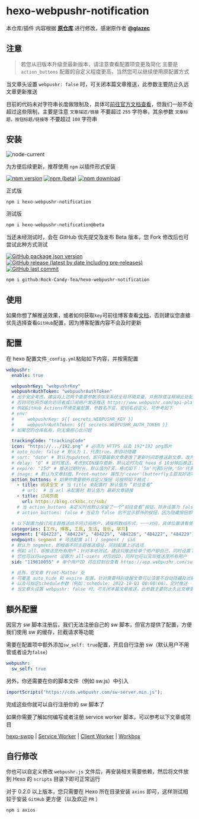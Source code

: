 # hexo-webpushr-notification

本仓库/插件 内容根据 **[原仓库](https://github.com/glazec/hexo-web-push-notification)** 进行修改，感谢原作者 **[@glazec](https://github.com/glazec)**

## 注意

> 若您从旧版本升级至最新版本，请注意查看配置项变更及简化
> 主要是 `action_buttons` 配置的自定义程度更高，当然您可以继续使用原配置方式

当文章头设置 `webpushr: false` 时，可关闭本篇文章推送，此参数主要防止久远文章更新推送

目前的代码未对字符串长度做限制及，具体可[前往官方文档查看](https://docs.webpushr.com/send-push-to-a-segment)，但我们一般不会超过这些限制，主要是注意 `文章描述/链接` 不要超过 `255` 字符串，其余参数 `文章标题，按钮标题/链接等` 不要超过 `100` 字符串

## 安装

![node-current](https://img.shields.io/node/v/hexo?label=%E6%8E%A8%E8%8D%90&logo=node.js&style=for-the-badge)

为方便后续更新，推荐使用 `npm` 以插件形式安装

[![npm version](https://img.shields.io/npm/v/hexo-webpushr-notification?color=red&logo=npm)](https://www.npmjs.com/package/hexo-webpushr-notification/v/latest) [![npm (beta)](https://img.shields.io/npm/v/hexo-webpushr-notification/beta?logo=npm)](https://www.npmjs.com/package/hexo-webpushr-notification/v/beta) [![npm download](https://img.shields.io/npm/dw/hexo-webpushr-notification?logo=npm)](https://www.npmjs.com/package/hexo-webpushr-notification)

正式版

```bash
npm i hexo-webpushr-notification
```

测试版

```bash
npm i hexo-webpushr-notification@beta
```

当还未经测试时，会在 GitHub 优先提交及发布 Beta 版本，您 Fork 修改后也可尝试此种方式测试

[![GitHub package.json version](https://img.shields.io/github/package-json/v/Rock-Candy-Tea/hexo-webpushr-notification?color=brightgreen&label=github&logo=github)](https://github.com/Rock-Candy-Tea/hexo-webpushr-notification) [![GitHub release (latest by date including pre-releases)](https://img.shields.io/github/v/release/Rock-Candy-Tea/hexo-webpushr-notification?include_prereleases&logo=github)](https://github.com/Rock-Candy-Tea/hexo-webpushr-notification/releases) [![GitHub last commit](https://img.shields.io/github/last-commit/Rock-Candy-Tea/hexo-webpushr-notification?logo=github)](https://github.com/Rock-Candy-Tea/hexo-webpushr-notification)

```bash
npm i github:Rock-Candy-Tea/hexo-webpushr-notification
```

## 使用

如果你想了解推送效果，或者如何获取`key`可前往博客查看[文档](https://blog.ccknbc.cc/posts/hexo-webpushr-notification/)，否则建议您直接优先选择查看`GitHub`配置，因为博客配置内容不会及时更新

## 配置

在 hexo 配置文件`_config.yml`粘贴如下内容，并按需配置

```yaml
webpushr:
  enable: true

  webpushrKey: "webpushrKey"
  webpushrAuthToken: "webpushrAuthToken"
  # 出于安全考虑，建议将上述两个重要参数添加至系统全局环境变量，并删除或注释掉此处配置
  # 否则可在网页端向访问者或订阅用户发送推送 https://www.webpushr.com/api-playground
  # 例如GitHub Actions环境变量配置，参数名不变，密钥名自定义，可参考如下
  # env:
  #     webpushrKey: ${{ secrets.WEBPUSHR_KEY }}
  #     webpushrAuthToken: ${{ secrets.WEBPUSHR_AUTH_TOKEN }}
  # 如果您的仓库私有，则无需担心此问题

  trackingCode: "trackingCode"
  icon: "https://.../192.png" # 必须为 HTTPS 以及 192*192 png图片
  # auto_hide: false # 默认为 1，代表true，即自动隐藏
  # sort: "date" # 默认为updated，即只要最新文章更改了更新时间即推送新文章，改为date即文章第一次发布时间
  # delay: "0" # 延时推送，考虑到CDN缓存更新，默认定时为在 hexo d 10分钟后推送，单位为分钟（最短延时为5分钟，设置 0 则会立即推送）
  # expire: "15d" # 推送过期时长，默认值为7天，格式如下：'5m'代表5分钟,'5h'代表5小时, '5d'代表5天.
  # image: # 默认为文章封面，Front-matter 属性为'cover'(butterfly主题友好选项)，如果您没有定义默认封面或此属性，请在这里设置默认image
  action_buttons: # 如果你需要额外自定义按钮 可按照如下格式：
    - title: 阅读全文 # 当 title 未配置时 默认值为 “前往查看”
      # url:  # 当 url 未配置时 默认值为 最新文章链接
    - title: 订阅页面
      url: https://blog.ccknbc.cc/sub/
    # 当 action_buttons 未定义时也默认保留了一个“前往查看”按钮，除非设置为 false
    # action_buttons: false # 当设为 false 则不显示额外的按钮，因为隐藏按钮即为当前文章链接

  # 以下配置为按订阅主题推送给不同订阅用户，请按照数组形式，一一对应，具体位置请看使用文档
  categories: [工作, 博客, 工具, 生活, 音乐, 学习]
  segment: ["484223", "484224", "484225", "484226", "484227", "484229"]
  endpoint: segment # 可选配置 all / segment / sid
  # 默认为 segment，即根据不同主题推送细分，同时配置上述选项
  # 例如 all，即推送至所有用户；针对本地测试，建议只推送给单个用户即自己，同时设置下方的 sid 值
  # 您也可以将segment 设置为 all-users 对应的ID，同样也可以实现推送至所有用户
  sid: "119810055" # 单个用户ID 可在控制台查看 https://app.webpushr.com/subscribers

  # 此外，在文章 Front-Matter 处
  # 可覆盖 auto_hide 和 expire 配置，针对需要特别提醒文章可以设置不自动隐藏及过期时间延长等操作
  # 以及可指定schedule参数（例如：schedule: 2022-10-01 00:00:00），定时推送
  # 当文章头设置 webpushr: false 时，可关闭本篇文章推送，此参数主要防止久远文章更改更新时间后自动推送
```

## 额外配置

因官方 sw 脚本注册后，我们无法注册自己的 sw 脚本，但官方提供了配置，方便我们使用 sw 的缓存，拦截请求等功能

需要在配置项中额外添加`sw_self: true`配置，开启自行注册 sw（默认用户不用管或者设为`false`）

```yaml
webpushr:
  sw_self: true
```

另外，你还需要在你的脚本文件（例如 sw.js）中引入

```js
importScripts("https://cdn.webpushr.com/sw-server.min.js");
```

完成这些你就可以自行注册你的 sw 脚本了

如果你需要了解如何编写或者注册 service worker 脚本，可以参考以下文章或项目

[hexo-swpp](https://kmar.top/posts/73014407/) | [Service Worker](https://blog.cyfan.top/p/c0af86bb.html) | [Client Worker](https://clientworker.js.org/) | [Workbox](https://github.com/GoogleChrome/workbox)

## 自行修改

你也可以自定义修改 `webpushr.js` 文件后，再安装相关需要依赖，然后将文件放到 Hexo 的 `scripts` 目录下即可正常运行

对于 0.2.0 以上版本，您只需要在 Hexo 所在目录安装 `axios` 即可，这样测试相较于安装 `GitHub` 更方便（以及欢迎 `PR` ）

```bash
npm i axios
```
